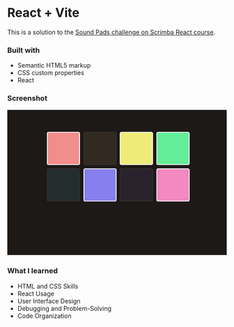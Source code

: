 # React + Vite

This is a solution to the [Sound Pads challenge on Scrimba React course](https://scrimba.com/learn-react-c0e).

### Built with

- Semantic HTML5 markup
- CSS custom properties
- React

### Screenshot

![sound-pads](images/sound-pads.png)

### What I learned

- HTML and CSS Skills
- React Usage
- User Interface Design
- Debugging and Problem-Solving
- Code Organization
